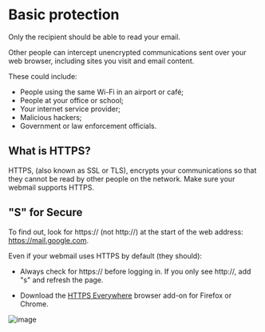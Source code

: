 [Title]: # (HTTPS)
[Order]: # (6)

# Basic protection 

Only the recipient should be able to read your email.

Other people can intercept unencrypted communications sent over your web browser, including sites you visit and email content.

These could include:

*	People using the same Wi-Fi in an airport or café; 
*	People at your office or school; 
*	Your internet service provider; 
*	Malicious hackers; 
*	Government or law enforcement officials. 

## What is HTTPS? 

HTTPS, (also known as SSL or TLS), encrypts your communications so that they cannot be read by other people on the network. Make sure your webmail supports HTTPS. 

## "S" for Secure

To find out, look for https:// (not http://) at the start of the web address: https://mail.google.com. 

Even if your webmail uses HTTPS by default (they should): 

*	Always check for https:// before logging in. If you only see http://, add "s" and refresh the page. 

* 	Download the [HTTPS Everywhere](https://www.eff.org/https-everywhere) browser add-on for Firefox or Chrome.

![image](email1.png)
